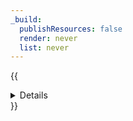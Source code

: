 ```yaml
---
_build:
  publishResources: false
  render: never
  list: never
---
```


{{<details header="Provider-specific instructions">}}

This is not an exhaustive list of how to update DS records in other providers, but the following links may be helpful:

- [DNSimple](https://support.dnsimple.com/articles/cloudflare-ds-record/)
- [Domaindiscount24](https://support.domaindiscount24.com/hc/articles/4409759478161)
- [DreamHost](https://help.dreamhost.com/hc/en-us/articles/219539467)
- [Dynadot](https://www.dynadot.com/community/help/question/set-DNSSEC)
- [Enom](https://help.enom.com/hc/en-us/articles/115001028212)
- [Gandi](https://wiki.gandi.net/en/domains/dnssec)
- [GoDaddy](https://ph.godaddy.com/help/add-a-ds-record-23865)
- [Hostinger](https://support.hostinger.com/articles/3667267)
- [Hover](https://help.hover.com/hc/en-us/articles/217281647)
- [InMotion Hosting](https://www.inmotionhosting.com/support/edu/cpanel/enable-dnssec-cloudflare/)
- [INWX](https://kb.inwx.com/en-us/3-nameserver/131)
- [Joker.com](https://joker.com/faq/books/jokercom-faq-en/page/dnssec)
- [Name.com](https://www.name.com/support/articles/205439058-managing-dnssec)
- [Namecheap](https://www.namecheap.com/support/knowledgebase/article.aspx/9722/2232/managing-dnssec-for-domains-pointed-to-custom-dns)
- [NameISP](https://support.nameisp.com/answers/dns)
- [Namesilo](https://www.namesilo.com/Support/DS-Records-%28DNSSEC%29)
- [OVH](https://help.ovhcloud.com/csm/en-dns-secure-domain-dnssec?id=kb_article_view&sysparm_article=KB0051637)
- [Squarespace](https://support.squarespace.com/hc/articles/4404183898125-Nameservers-and-DNSSEC-for-Squarespace-managed-domains#toc-dnssec)
- [Registro.br](https://registro.br/tecnologia/dnssec.html?secao=tutoriais-dns)
- [Porkbun](https://kb.porkbun.com/article/93-how-to-install-dnssec) (do not fill out **keyData**)
- [TransIP](https://www.transip.eu/knowledgebase/entry/150-secure-domains-custom-nameservers-dnssec/)

{{</details>}}